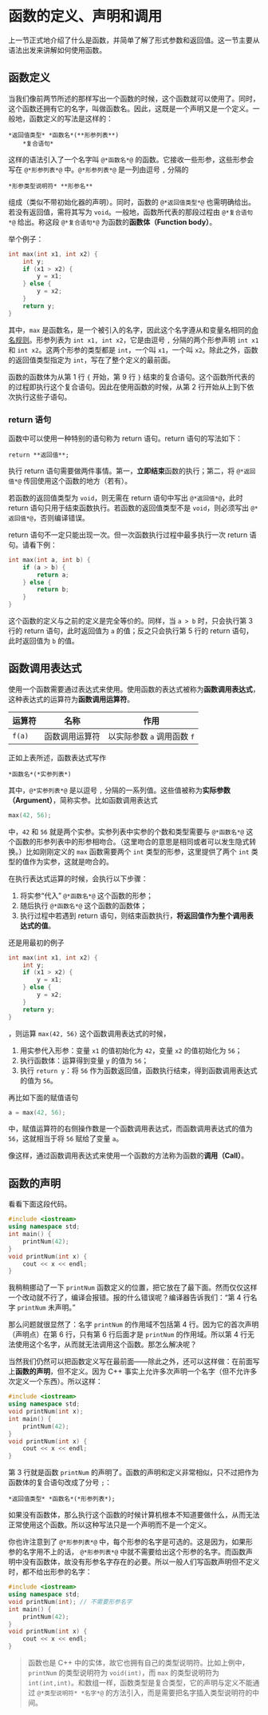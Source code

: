 # 函数的定义、声明和调用

上一节正式地介绍了什么是函数，并简单了解了形式参数和返回值。这一节主要从语法出发来讲解如何使用函数。

## 函数定义

当我们像前两节所述的那样写出一个函数的时候，这个函数就可以使用了。同时，这个函数还拥有它的名字，叫做函数名。因此，这既是一个声明又是一个定义。一般地，函数定义的写法是这样的：
```sdsc
*返回值类型* *函数名*(**形参列表**)
    *复合语句*
```
这样的语法引入了一个名字叫 `@*函数名*@` 的函数。它接收一些形参，这些形参会写在 `@*形参列表*@` 中。`@*形参列表*@` 是一列由逗号 `,` 分隔的
```sdsc
*形参类型说明符* **形参名**
```
组成（类似不带初始化器的声明）。同时，函数的 `@*返回值类型*@` 也需明确给出。若没有返回值，需将其写为 `void`。一般地，函数所代表的那段过程由 `@*复合语句*@` 给出。称这段 `@*复合语句*@` 为函数的**函数体（Function body）**。

举个例子：
```cpp
int max(int x1, int x2) {
    int y;
    if (x1 > x2) {
        y = x1;
    } else {
        y = x2;
    }
    return y;
}
```
其中，`max` 是函数名，是一个被引入的名字，因此这个名字遵从和变量名相同的[命名规则](/ch02/part1/declaration_statement.md#变量名)。形参列表为 `int x1, int x2`，它是由逗号 `,` 分隔的两个形参声明 `int x1` 和 `int x2`。这两个形参的类型都是 `int`，一个叫 `x1`，一个叫 `x2`。除此之外，函数的返回值类型指定为 `int`，写在了整个定义的最前面。

函数的函数体为从第 1 行 `{` 开始，第 9 行 `}` 结束的复合语句。这个函数所代表的的过程即执行这个复合语句。因此在使用函数的时候，从第 2 行开始从上到下依次执行这些子语句。

### return 语句

函数中可以使用一种特别的语句称为 return 语句。return 语句的写法如下：
```sdsc
return **返回值**;
```
执行 return 语句需要做两件事情。第一，**立即结束**函数的执行；第二，将 `@*返回值*@` 传回使用这个函数的地方（若有）。

若函数的返回值类型为 `void`，则无需在 return 语句中写出 `@*返回值*@`，此时 return 语句只用于结束函数执行。若函数的返回值类型不是 `void`，则必须写出 `@*返回值*@`，否则编译错误。

return 语句不一定只能出现一次。但一次函数执行过程中最多执行一次 return 语句。请看下例：
```cpp
int max(int a, int b) {
    if (a > b) {
        return a;
    } else {
        return b;
    }
}
```
这个函数的定义与之前的定义是完全等价的。同样，当 `a > b` 时，只会执行第 3 行的 return 语句，此时返回值为 `a` 的值；反之只会执行第 5 行的 return 语句，此时返回值为 `b` 的值。

## 函数调用表达式

使用一个函数需要通过表达式来使用。使用函数的表达式被称为**函数调用表达式**，这种表达式的运算符为**函数调用运算符**。

| 运算符 | 名称           | 作用                        |
| ------ | -------------- | --------------------------- |
| `f(a)` | 函数调用运算符 | 以实际参数 `a` 调用函数 `f` |

正如上表所述，函数表达式写作
```sdsc
*函数名*(*实参列表*)
```
其中，`@*实参列表*@` 是以逗号 `,` 分隔的一系列值。这些值被称为**实际参数（Argument）**，简称实参。比如函数调用表达式
```cpp
max(42, 56);
```
中，`42` 和 `56` 就是两个实参。实参列表中实参的个数和类型需要与 `@*函数名*@` 这个函数的形参列表中的形参相吻合。（这里吻合的意思是相同或者可以发生隐式转换。）比如刚刚定义的 `max` 函数需要两个 `int` 类型的形参，这里提供了两个 `int` 类型的值作为实参，这就是吻合的。

在执行表达式运算的时候，会执行以下步骤：
1. 将实参“代入” `@*函数名*@` 这个函数的形参；
2. 随后执行 `@*函数名*@` 这个函数的函数体；
3. 执行过程中若遇到 return 语句，则结束函数执行，**将返回值作为整个调用表达式的值**。

还是用最初的例子
```cpp
int max(int x1, int x2) {
    int y;
    if (x1 > x2) {
        y = x1;
    } else {
        y = x2;
    }
    return y;
}
```
，则运算 `max(42, 56)` 这个函数调用表达式的时候，
1. 用实参代入形参：变量 `x1` 的值初始化为 `42`，变量 `x2` 的值初始化为 `56`；
2. 执行函数体：运算得到变量 `y` 的值为 `56`；
3. 执行 `return y`：将 `56` 作为函数返回值，函数执行结束，得到函数调用表达式的值为 `56`。

再比如下面的赋值语句
```cpp
a = max(42, 56);
```
中，赋值运算符的右侧操作数是一个函数调用表达式，而函数调用表达式的值为 `56`，这就相当于将 `56` 赋给了变量 `a`。

像这样，通过函数调用表达式来使用一个函数的方法称为函数的**调用（Call）**。

## 函数的声明

看看下面这段代码。
```cpp
#include <iostream>
using namespace std;
int main() {
    printNum(42);
}
void printNum(int x) {
    cout << x << endl;
}
```
我稍稍挪动了一下 `printNum` 函数定义的位置，把它放在了最下面。然而仅仅这样一个改动就不行了，编译会报错。报的什么错误呢？编译器告诉我们：“第 4 行名字 `printNum` 未声明。”

那么问题就很显然了：名字 `printNum` 的作用域不包括第 4 行。因为它的首次声明（声明点）在第 6 行，只有第 6 行后面才是 `printNum` 的作用域。所以第 4 行无法使用这个名字，从而就无法调用这个函数。那怎么解决呢？

当然我们仍然可以把函数定义写在最前面——除此之外，还可以这样做：在前面写上**函数的声明**，但不定义。因为 C++ 事实上允许多次声明一个名字（但不允许多次定义一个东西）。所以这样：
```CPP
#include <iostream>
using namespace std;
void printNum(int x);
int main() {
    printNum(42);
}
void printNum(int x) {
    cout << x << endl;
}
```
第 3 行就是函数 `printNum` 的声明了。函数的声明和定义非常相似，只不过把作为函数体的复合语句改成了分号 `;`：
```sdsc
*返回值类型* *函数名*(*形参列表*);
```
如果没有函数体，那么执行这个函数的时候计算机根本不知道要做什么，从而无法正常使用这个函数。所以这种写法只是一个声明而不是一个定义。

你也许注意到了 `@*形参列表*@` 中，每个形参的名字是可选的。这是因为，如果形参的名字用不上的话， `@*形参列表*@` 中就不需要给出这个形参的名字。而函数声明中没有函数体，故没有形参名字存在的必要。所以一般人们写函数声明但不定义时，都不给出形参的名字：
```CPP
#include <iostream>
using namespace std;
void printNum(int); // 不需要形参名字
int main() {
    printNum(42);
}
void printNum(int x) {
    cout << x << endl;
}
```

> 函数也是 C++ 中的实体，故它也拥有自己的类型说明符。比如上例中，`printNum` 的类型说明符为 `void(int)`，而 `max` 的类型说明符为 `int(int,int)`。和数组一样，函数类型是复合类型，它的声明与定义不能通过 `@*类型说明符* *名字*@` 的方法引入，而是需要把名字插入类型说明符的中间。